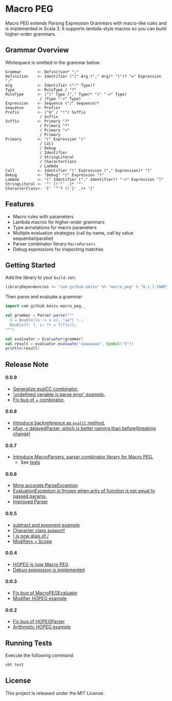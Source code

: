 # Macro PEG

Macro PEG extends Parsing Expression Grammars with macro-like rules and is implemented in Scala 3. It supports lambda-style macros so you can build higher-order grammars.

## Grammar Overview

Whitespace is omitted in the grammar below.

```
Grammar       <- Definition* ";"
Definition    <- Identifier ("(" Arg ("," Arg)* ")")? "=" Expression ";"
Arg           <- Identifier (":" Type)?
Type          <- RuleType / "?"
RuleType      <- ("(" Type ("," Type)* ")" "->" Type)
               / (Type "->" Type)
Expression    <- Sequence ("/" Sequence)*
Sequence      <- Prefix+
Prefix        <- ("&" / "!") Suffix
               / Suffix
Suffix        <- Primary "?"
               / Primary "*"
               / Primary "+"
               / Primary
Primary       <- "(" Expression ")"
               / Call
               / Debug
               / Identifier
               / StringLiteral
               / CharacterClass
               / Lambda
Call          <- Identifier "(" Expression ("," Expression)* ")"
Debug         <- "Debug" "(" Expression ")"
Lambda        <- "(" Identifier ("," Identifier)* "->" Expression ")"
StringLiteral <- '"' (!'"' .)* '"'
CharacterClass<- '[' '^'? (!']' .)+ ']'
```

## Features

- Macro rules with parameters
- Lambda macros for higher-order grammars
- Type annotations for macro parameters
- Multiple evaluation strategies (call by name, call by value sequential/parallel)
- Parser combinator library `MacroParsers`
- Debug expressions for inspecting matches

## Getting Started

Add the library to your `build.sbt`:

```scala
libraryDependencies += "com.github.kmizu" %% "macro_peg" % "0.1.1-SNAPSHOT"
```

Then parse and evaluate a grammar:

```scala
import com.github.kmizu.macro_peg._

val grammar = Parser.parse("""
  S = Double((x -> x x), "aa") !.;
  Double(f: ?, s: ?) = f(f(s));
""")

val evaluator = Evaluator(grammar)
val result = evaluator.evaluate("aaaaaaaa", Symbol("S"))
println(result)
```

## Release Note

#### 0.0.9

* [Generalize evalCC combinator.](https://github.com/kmizu/macro_peg/commit/fd4525f86d30b3dd6573f33deebdc5f00a08c9a3)
* ['undefined variable is parse error' example.](https://github.com/kmizu/macro_peg/commit/bbfc7b1bd9c4fdabac9a45050cbe1416ff09db7e)
* [Fix bug of + combinator.](https://github.com/kmizu/macro_peg/commit/187e4489d062286a66c6dc39c73bd559543d746c)

#### 0.0.8
* [Introduce backreference as `evalCC` method.](https://github.com/kmizu/macro_peg/commit/91154c8da2148f38434bb91b292b202429d21de1)
* [pfun -> delayedParser, which is better naming than before(breaking change)](https://github.com/kmizu/macro_peg/commit/e5195caaa0248e8a05233326081de0296ce3dc26)

#### 0.0.7
* [Introduce MacroParsers, parser combinator library for Macro PEG.](https://github.com/kmizu/macro_peg/commit/3866502bf699ff6aac2426fc21a9fa6e97c00d09)
  * See [tests](https://github.com/kmizu/macro_peg/blob/3866502bf699ff6aac2426fc21a9fa6e97c00d09/src/test/scala/com/github/kmizu/macro_peg/MacroParsersSpec.scala)

#### 0.0.6
* [More accurate ParseException](https://github.com/kmizu/macro_peg/commit/40f9c1198127307f6f8e7f151c2fa216b0d6dca0)
* [EvaluationException is thrown when arity of function is not equal to passed params.](https://github.com/kmizu/macro_peg/commit/cceaf815debc5995d88b8019479bf156e0047016)
* [Improved Parser](https://github.com/kmizu/macro_peg/commit/4038366c73086c7ef50384e39db6e004f88b34cd)

#### 0.0.5
* [subtract and exponent example](https://github.com/kmizu/macro_peg/commit/c6fcd9c77174400c5629cc3ee5f243ff174f5ea2)
* [Character class support!](https://github.com/kmizu/macro_peg/commit/753dbca88a64bbba1dd57e4f9ca29e763f25c570)
* [| is now alias of /](https://github.com/kmizu/macro_peg/commit/11bc7037d5699f9fb4a168aa9801f3f6251f8c8a)
* [Modifiers + Scope](https://github.com/kmizu/macro_peg/commit/2d523000782ea0b9b3deca3d54cc7fb3cded7657)

#### 0.0.4
* [HOPEG is now Macro PEG](https://github.com/kmizu/macro_peg/commit/8bd5129ccb6268d09b72ef7460e16b873f0fc3f3)
* [Debug expression is implemented](https://github.com/kmizu/macro_peg/commit/d013760105974a8446da023147f0cade10679c8a)

#### 0.0.3
* [Fix bug of MacroPEGEvaluator](https://github.com/kmizu/macro_peg/commit/86b7c43ef52b9a6d2e81fcb541aca93e89b276ae)
* [Modifier HOPEG example](https://github.com/kmizu/macro_peg/commit/00221379bec06ddf3392e50803f6bf5d1316b579)

#### 0.0.2

* [Fix bug of HOPEGParser](https://github.com/kmizu/macro_peg/commit/a7a72bcffd22401b9fec7a71ff2a5992e6fe7448)
* [Arithmetic HOPEG example](https://github.com/kmizu/macro_peg/commit/1aadc5585490a13e6eb7cdbf60547eea1b424052)

## Running Tests

Execute the following command:

```bash
sbt test
```

## License

This project is released under the MIT License.
